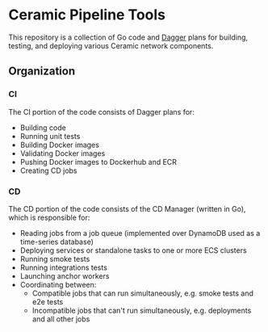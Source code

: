 # Ceramic Pipeline Tools

This repository is a collection of Go code and [Dagger](https://www.dagger.io) plans for building, testing, and deploying various Ceramic network components.

## Organization

### CI

The CI portion of the code consists of Dagger plans for:
- Building code
- Running unit tests
- Building Docker images
- Validating Docker images
- Pushing Docker images to Dockerhub and ECR
- Creating CD jobs

### CD

The CD portion of the code consists of the CD Manager (written in Go), which is responsible for:
- Reading jobs from a job queue (implemented over DynamoDB used as a time-series database)
- Deploying services or standalone tasks to one or more ECS clusters
- Running smoke tests
- Running integrations tests
- Launching anchor workers
- Coordinating between:
  - Compatible jobs that can run simultaneously, e.g. smoke tests and e2e tests
  - Incompatible jobs that can't run simultaneously, e.g. deployments and all other jobs
